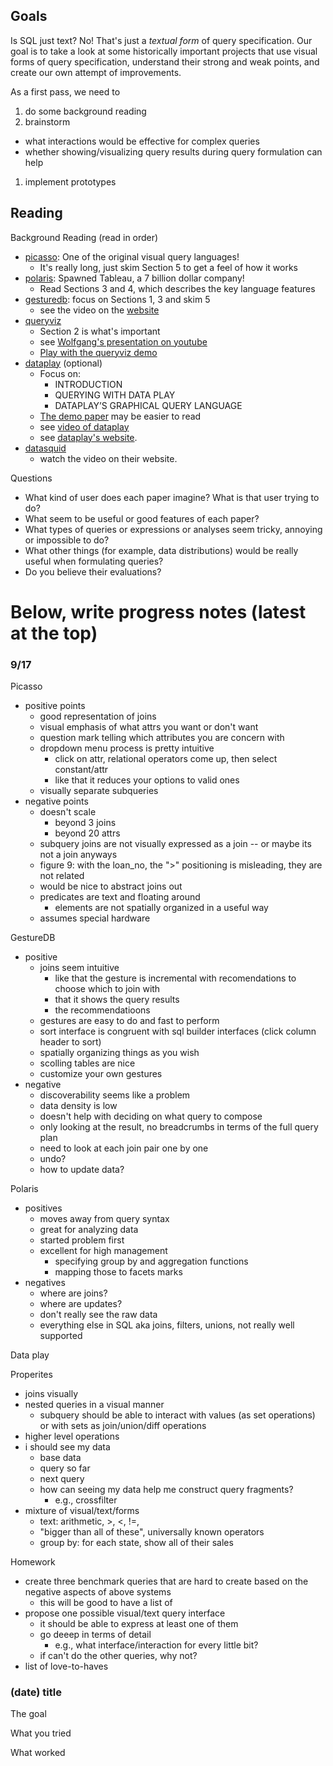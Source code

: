 ## Goals

Is SQL just text?  No!  That's just a _textual form_ of query specification.
Our goal is to take a look at some historically important projects that use
visual forms of query specification, understand their strong and weak points, and
create our own attempt of improvements.

As a first pass, we need to

1. do some background reading
1. brainstorm 
  * what interactions would be effective for complex queries
  * whether showing/visualizing query results during query formulation can help
1. implement prototypes

## Reading

Background Reading (read in order)

* [picasso](./docs/reading/picassoavi.pdf): One of the original visual query languages!
  * It's really long, just skim Section 5 to get a feel of how it works
* [polaris](./docs/reading/polaris.pdf): Spawned Tableau, a 7 billion dollar company!
  * Read Sections 3 and 4, which describes the key language features
* [gesturedb](./docs/reading/gesturedb.pdf): focus on Sections 1, 3 and skim 5
  * see the video on the [website](http://interact.osu.edu/gesturedb/)
* [queryviz](./docs/reading/queryviz.pdf) 
  * Section 2 is what's important
  * see [Wolfgang's presentation on youtube](https://www.youtube.com/watch?v=kVFnQRGAQls)
  * [Play with the queryviz demo](http://queryviz.com/online/)
* [dataplay](./docs/reading/dataplay.pdf) (optional)
  * Focus on:
    * INTRODUCTION
    * QUERYING WITH DATA PLAY
    * DATAPLAY’S GRAPHICAL QUERY LANGUAGE
  * [The demo paper](./docs/reading/dataplaydemo.pdf) may be easier to read
  * see [video of dataplay](https://vimeo.com/45918228)
  * see [dataplay's website](http://db.cs.yale.edu/dataplay/DB/DataPlay.html).  
* [datasquid](http://datasquid.co/)
  * watch the video on their website.



Questions

* What kind of user does each paper imagine?  What is that user trying to do?
* What seem to be useful or good features of each paper?
* What types of queries or expressions or analyses seem tricky,  annoying or impossible to do?
* What other things (for example, data distributions) would be really useful when formulating queries?
* Do you believe their evaluations?



# Below, write progress notes (latest at the top)


### 9/17 

Picasso

* positive points
  * good representation of joins
  * visual emphasis of what attrs you want or don't want
  * question mark telling which attributes you are concern with
  * dropdown menu process is pretty intuitive
    * click on attr, relational operators come up, then select constant/attr
    * like that it reduces your options to valid ones
  * visually separate subqueries
* negative points
  * doesn't scale
    * beyond 3 joins
    * beyond 20 attrs
  * subquery joins are not visually expressed as a join -- or maybe its not a join anyways
  * figure 9: with the loan_no, the ">" positioning is misleading, they are not related
  * would be nice to abstract joins out 
  * predicates are text and floating around
    * elements are not spatially organized in a useful way
  * assumes special hardware

GestureDB

* positive
  * joins seem intuitive 
    * like that the gesture is incremental with recomendations to choose which to join with
    * that it shows the query results
    * the recommendatioons
  * gestures are easy to do and fast to perform
  * sort interface is congruent with sql builder interfaces (click column header to sort)
  * spatially organizing things as you wish
  * scolling tables are nice
  * customize your own gestures
* negative
  * discoverability seems like a problem
  * data density is low
  * doesn't help with deciding on what query to compose
  * only looking at the result, no breadcrumbs in terms of the full query plan
  * need to look at each join pair one by one
  * undo?
  * how to update data?

Polaris

* positives
  * moves away from query syntax
  * great for analyzing data
  * started problem first
  * excellent for high management
    * specifying group by and aggregation functions
    * mapping those to facets marks
* negatives
  * where are joins?
  * where are updates?
  * don't really see the raw data
  * everything else in SQL aka joins, filters, unions, not really well supported

Data play


Properites

* joins visually
* nested queries in a visual manner
  * subquery should be able to interact with values (as set operations) or with sets as join/union/diff operations
* higher level operations 
* i should see my data
  * base data
  * query so far
  * next query
  * how can seeing my data help me construct query fragments?
    * e.g., crossfilter
* mixture of visual/text/forms
  * text: arithmetic, >, <, !=, 
  * "bigger than all of these", universally known operators
  * group by: for each state, show all of their sales

Homework

* create three benchmark queries that are hard to create based on the negative
  aspects of above systems
  * this will be good to have a list of
* propose one possible visual/text query interface
  * it should be able to express at least one of them
  * go deeep in terms of detail
    * e.g., what interface/interaction for every little bit?
  * if can't do the other queries, why not?
* list of love-to-haves





###  (date) title

The goal

What you tried

What worked